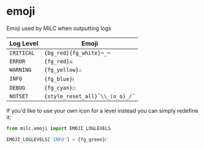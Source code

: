 <a id="emoji"></a>

# emoji

Emoji used by MILC when outputting logs

| Log Level | Emoji |
|-----------|-------|
| `CRITICAL` | `{bg_red}{fg_white}¬_¬` |
| `ERROR` | `{fg_red}☒` |
| `WARNING` | `{fg_yellow}⚠` |
| `INFO` | `{fg_blue}ℹ` |
| `DEBUG` | `{fg_cyan}☐` |
| `NOTSET` | `{style_reset_all}¯\\_(o_o)_/¯` |

If you'd like to use your own icon for a level instead you can simply redefine it:

```python
from milc.emoji import EMOJI_LOGLEVELS

EMOJI_LOGLEVELS['INFO'] = {fg_green}ℹ'
```

